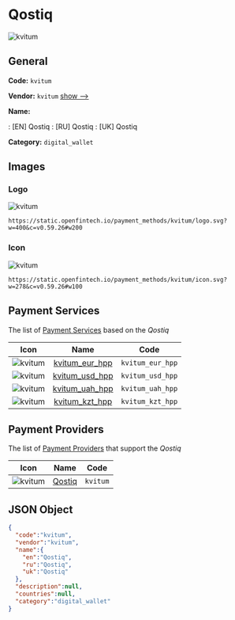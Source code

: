 
# Qostiq 
![kvitum](https://static.openfintech.io/payment_methods/kvitum/logo.svg?w=400&c=v0.59.26#w200)  

## General 
**Code:** `kvitum` 
 
**Vendor:** `kvitum` [show -->](/vendors/kvitum/) 
 
**Name:** 
 
:	[EN] Qostiq 
:	[RU] Qostiq 
:	[UK] Qostiq 
 
**Category:** `digital_wallet` 
 

## Images 

### Logo 
![kvitum](https://static.openfintech.io/payment_methods/kvitum/logo.svg?w=400&c=v0.59.26#w200)  

```
https://static.openfintech.io/payment_methods/kvitum/logo.svg?w=400&c=v0.59.26#w200
```  

### Icon 
![kvitum](https://static.openfintech.io/payment_methods/kvitum/icon.svg?w=278&c=v0.59.26#w100)  

```
https://static.openfintech.io/payment_methods/kvitum/icon.svg?w=278&c=v0.59.26#w100
```  

## Payment Services 
 
The list of [Payment Services](/payment-services/) based on the _Qostiq_ 

|Icon|Name|Code| 
|:---:|:---:|:---:| 
|![kvitum](https://static.openfintech.io/payment_methods/kvitum/icon.svg?w=278&c=v0.59.26#w100) |[kvitum_eur_hpp](/payment-services/kvitum_eur_hpp/)|`kvitum_eur_hpp`| 
|![kvitum](https://static.openfintech.io/payment_methods/kvitum/icon.svg?w=278&c=v0.59.26#w100) |[kvitum_usd_hpp](/payment-services/kvitum_usd_hpp/)|`kvitum_usd_hpp`| 
|![kvitum](https://static.openfintech.io/payment_methods/kvitum/icon.svg?w=278&c=v0.59.26#w100) |[kvitum_uah_hpp](/payment-services/kvitum_uah_hpp/)|`kvitum_uah_hpp`| 
|![kvitum](https://static.openfintech.io/payment_methods/kvitum/icon.svg?w=278&c=v0.59.26#w100) |[kvitum_kzt_hpp](/payment-services/kvitum_kzt_hpp/)|`kvitum_kzt_hpp`| 
 

## Payment Providers 
 
The list of [Payment Providers](/payment-providers/) that support the _Qostiq_ 

|Icon|Name|Code| 
|:---:|:---:|:---:| 
|![kvitum](https://static.openfintech.io/payment_providers/kvitum/icon.svg?w=278&c=v0.59.26#w100) |[Qostiq](/payment-providers/kvitum/)|`kvitum`| 
 

## JSON Object 

```json
{
  "code":"kvitum",
  "vendor":"kvitum",
  "name":{
    "en":"Qostiq",
    "ru":"Qostiq",
    "uk":"Qostiq"
  },
  "description":null,
  "countries":null,
  "category":"digital_wallet"
}
```  
